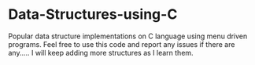# Data-Structures-using-C
Popular data structure implementations on C language using menu driven programs.
Feel free to use this code and report any issues if there are any.....
I will keep adding more structures as I learn them.
